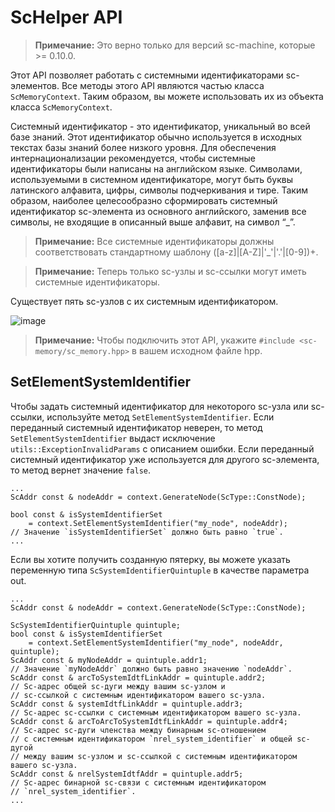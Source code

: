# ScHelper API

> **Примечание:** Это верно только для версий sc-machine, которые >= 0.10.0.

Этот API позволяет работать с системными идентификаторами sc-элементов. 
Все методы этого API являются частью класса ```ScMemoryContext```. 
Таким образом, вы можете использовать их из объекта класса ```ScMemoryContext```.

Системный идентификатор - это идентификатор, уникальный во всей базе знаний. Этот идентификатор обычно используется в исходных текстах базы знаний более низкого уровня. Для обеспечения интернационализации рекомендуется, чтобы системные идентификаторы были написаны на английском языке. Символами, используемыми в системном идентификаторе, могут быть буквы латинского алфавита, цифры, символы подчеркивания и тире. Таким образом, наиболее целесообразно сформировать системный идентификатор sc-элемента из основного английского, заменив все символы, не входящие в описанный выше алфавит, на символ “_”.

> **Примечание:** Все системные идентификаторы должны соответствовать стандартному шаблону ([a-z]|[A-Z]|'_'|'.'|[0-9])+.

> **Примечание:** Теперь только sc-узлы и sc-ссылки могут иметь системные идентификаторы.

Существует пять sc-узлов с их системным идентификатором.

![image](https://github.com/user-attachments/assets/2b35ef20-a901-4a3f-870c-d86aa7ead16c)

> **Примечание:** Чтобы подключить этот API, укажите ```#include <sc-memory/sc_memory.hpp>``` в вашем исходном файле hpp.

## SetElementSystemIdentifier

Чтобы задать системный идентификатор для некоторого sc-узла или sc-ссылки, используйте метод ```SetElementSystemIdentifier```. Если переданный системный идентификатор неверен, то метод ```SetElementSystemIdentifier``` выдаст исключение ```utils::ExceptionInvalidParams``` с описанием ошибки. Если переданный системный идентификатор уже используется для другого sc-элемента, то метод вернет значение ```false```.

```
...
ScAddr const & nodeAddr = context.GenerateNode(ScType::ConstNode);

bool const & isSystemIdentifierSet 
    = context.SetElementSystemIdentifier("my_node", nodeAddr);
// Значение `isSystemIdentifierSet` должно быть равно `true`.
...
```

Если вы хотите получить созданную пятерку, вы можете указать переменную типа ```ScSystemIdentifierQuintuple``` в качестве параметра out.

```
...
ScAddr const & nodeAddr = context.GenerateNode(ScType::ConstNode);

ScSystemIdentifierQuintuple quintuple;
bool const & isSystemIdentifierSet 
    = context.SetElementSystemIdentifier("my_node", nodeAddr, quintuple);
ScAddr const & myNodeAddr = quintuple.addr1;
// Значение `myNodeAddr` должно быть равно значению `nodeAddr`.
ScAddr const & arcToSystemIdtfLinkAddr = quintuple.addr2;
// Sc-адрес общей sc-дуги между вашим sc-узлом и 
// sc-ссылкой с системным идентификатором вашего sc-узла.
ScAddr const & systemIdtfLinkAddr = quintuple.addr3;
// Sc-адрес sc-ссылки с системным идентификатором вашего sc-узла.
ScAddr const & arcToArcToSystemIdtfLinkAddr = quintuple.addr4;
// Sc-адрес sc-дуги членства между бинарным sc-отношением 
// с системным идентификатором `nrel_system_identifier` и общей sc-дугой
// между вашим sc-узлом и sc-ссылкой с системным идентификатором вашего sc-узла.
ScAddr const & nrelSystemIdtfAddr = quintuple.addr5;
// Sc-адрес бинарной sc-связи с системным идентификатором 
// `nrel_system_identifier`.
...
```

